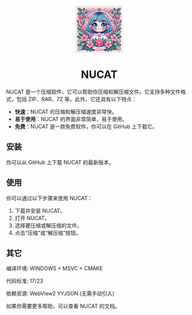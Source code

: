 <div align="center"><img src="https://github.com/MliKiowa/NUCAT/blob/main/Resource/icon-128.jpg"> </div>

<div align="center"><h1>NUCAT</h1></div>

NUCAT 是一个压缩软件，它可以帮助你压缩和解压缩文件。它支持多种文件格式，包括 ZIP、RAR、7Z 等。此外，它还具有以下特点：

- **快速**：NUCAT 的压缩和解压缩速度非常快。
- **易于使用**：NUCAT 的界面非常简单，易于使用。
- **免费**：NUCAT 是一款免费软件，你可以在 GitHub 上下载它。

## 安装

你可以从 GitHub 上下载 NUCAT 的最新版本。

## 使用

你可以通过以下步骤来使用 NUCAT：

1. 下载并安装 NUCAT。
2. 打开 NUCAT。
3. 选择要压缩或解压缩的文件。
4. 点击“压缩”或“解压缩”按钮。
## 其它
编译环境:  WINDOWS + MSVC + CMAKE

代码标准:  17/23

依赖资源:  WebView2 YYJSON (无需手动引入)

如果你需要更多帮助，可以查看 NUCAT 的文档。
